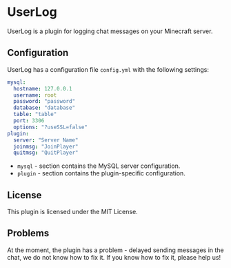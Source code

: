 # UserLog

UserLog is a plugin for logging chat messages on your Minecraft server.

## Configuration

UserLog has a configuration file `config.yml` with the following settings:

```yaml
mysql:
  hostname: 127.0.0.1
  username: root
  password: "password"
  database: "database"
  table: "table"
  port: 3306
  options: "?useSSL=false"
plugin:
  server: "Server Name"
  joinmsg: "JoinPlayer"
  quitmsg: "QuitPlayer"
```
- `mysql` - section contains the MySQL server configuration.
- `plugin` - section contains the plugin-specific configuration.

## License

This plugin is licensed under the MIT License.

## Problems

At the moment, the plugin has a problem - delayed sending messages in the chat, we do not know how to fix it. If you know how to fix it, please help us!
